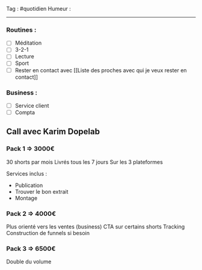Tag : #quotidien 
Humeur : 
***

### Routines : 
- [ ] Méditation
- [ ] 3-2-1
- [ ] Lecture
- [ ] Sport
- [ ] Rester en contact avec [[Liste des proches avec qui je veux rester en contact]]

### Business : 
- [ ] Service client 
- [ ] Compta 

## Call avec Karim Dopelab

### Pack 1 => 3000€
30 shorts par mois
Livrés tous les 7 jours 
Sur les 3 plateformes 

Services inclus : 
- Publication
- Trouver le bon extrait
- Montage

### Pack 2 => 4000€
Plus orienté vers les ventes (business)
CTA sur certains shorts 
Tracking
Construction de funnels si besoin 

### Pack 3 => 6500€
Double du volume

